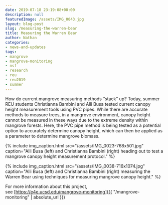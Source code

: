 ```yaml
---
date: 2019-07-18 23:19:08+00:00
description: null
featuredImage: /assets/IMG_0043.jpg
layout: blog-post
slug: /measuring-the-warren-bear
title: Measuring the Warren Bear
author: Nathan
categories:
- news-and-updates
tags:
- mangrove
- mangrove-monitoring
- nsf
- research
- reu
- reu2019
- summer
---
```


How do current mangrove measuring methods “stack” up? Today, summer REU students Christianna Bambini and Alli Busa tested current canopy height measurement tools using PVC pipes. While there are accurate methods to measure trees, in a mangrove environment, canopy height cannot be measured in these ways due to the extreme density within mangrove forests. Here, the PVC pipe method is being tested as a potential option to accurately determine canopy height, which can then be applied as a parameter to determine mangrove biomass.

{% include 
    img_caption.html
    src="/assets/IMG_0023-768x501.jpg"
    caption="Alli Busa (left) and Christianna Bambini (right) heading out to test a mangrove canopy height measurement protocol."
%}

{% include 
    img_caption.html
    src="/assets/IMG_0038-716x1074.jpg"
    caption="Alli Busa (left) and Christianna Bambini (right) measuring the Warren Bear using techniques for measuring mangrove canopy height."
%}

For more information about this project, see [https://e4e.ucsd.edu/mangrove-monitoring]({{ "/mangrove-monitoring" | absolute_url }})

